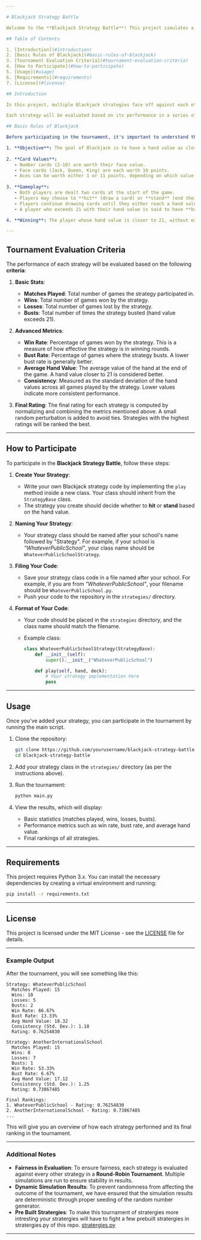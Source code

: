 ```yaml
---

# Blackjack Strategy Battle

Welcome to the **Blackjack Strategy Battle**! This project simulates a series of Blackjack games between various strategies and evaluates their performance based on key metrics. Participants can contribute their own Blackjack strategies and see how well they perform against others in a tournament setup.

## Table of Contents

1. [Introduction](#introduction)
2. [Basic Rules of Blackjack](#basic-rules-of-blackjack)
3. [Tournament Evaluation Criteria](#tournament-evaluation-criteria)
4. [How to Participate](#how-to-participate)
5. [Usage](#usage)
6. [Requirements](#requirements)
7. [License](#license)

## Introduction

In this project, multiple Blackjack strategies face off against each other in a **Round-Robin Tournament**. The goal is to evaluate each strategy's effectiveness in winning games, its consistency, and its overall performance. The evaluation criteria will be fair and transparent to ensure that no strategy has an unfair advantage.

Each strategy will be evaluated based on its performance in a series of games, with the final ranking based on various performance metrics.

## Basic Rules of Blackjack

Before participating in the tournament, it's important to understand the basic rules of **Blackjack** that govern the game:

1. **Objective**: The goal of Blackjack is to have a hand value as close to 21 as possible without going over. A hand that exceeds 21 is called a **bust**, and the player loses that round.
   
2. **Card Values**:
   - Number cards (2-10) are worth their face value.
   - Face cards (Jack, Queen, King) are each worth 10 points.
   - Aces can be worth either 1 or 11 points, depending on which value keeps the hand under 21.
   
3. **Gameplay**:
   - Both players are dealt two cards at the start of the game.
   - Players may choose to **hit** (draw a card) or **stand** (end their turn) based on their hand's value.
   - Players continue drawing cards until they either reach a hand value of 17 or higher or bust.
   - A player who exceeds 21 with their hand value is said to have **busted** and automatically loses the round.

4. **Winning**: The player whose hand value is closer to 21, without exceeding it, wins the round. If both players have the same hand value, the round is a **tie**.

---
```


## Tournament Evaluation Criteria

The performance of each strategy will be evaluated based on the following **criteria**:

1. **Basic Stats**:
   - **Matches Played**: Total number of games the strategy participated in.
   - **Wins**: Total number of games won by the strategy.
   - **Losses**: Total number of games lost by the strategy.
   - **Busts**: Total number of times the strategy busted (hand value exceeds 21).

2. **Advanced Metrics**:
   - **Win Rate**: Percentage of games won by the strategy. This is a measure of how effective the strategy is in winning rounds.
   - **Bust Rate**: Percentage of games where the strategy busts. A lower bust rate is generally better.
   - **Average Hand Value**: The average value of the hand at the end of the game. A hand value closer to 21 is considered better.
   - **Consistency**: Measured as the standard deviation of the hand values across all games played by the strategy. Lower values indicate more consistent performance.

3. **Final Rating**: The final rating for each strategy is computed by normalizing and combining the metrics mentioned above. A small random perturbation is added to avoid ties. Strategies with the highest ratings will be ranked the best.

---

## How to Participate

To participate in the **Blackjack Strategy Battle**, follow these steps:

1. **Create Your Strategy**:
   - Write your own Blackjack strategy code by implementing the `play` method inside a new class. Your class should inherit from the `StrategyBase` class.
   - The strategy you create should decide whether to **hit** or **stand** based on the hand value.

2. **Naming Your Strategy**:
   - Your strategy class should be named after your school's name followed by "Strategy". For example, if your school is *"WhateverPublicSchool"*, your class name should be `WhateverPublicSchoolStrategy`.
   
3. **Filing Your Code**:
   - Save your strategy class code in a file named after your school. For example, if you are from *"WhateverPublicSchool"*, your filename should be `WhateverPublicSchool.py`.
   - Push your code to the repository in the `strategies/` directory.

4. **Format of Your Code**:
   - Your code should be placed in the `strategies` directory, and the class name should match the filename.
   - Example class:
   
     ```python
     class WhateverPublicSchoolStrategy(StrategyBase):
         def __init__(self):
             super().__init__("WhateverPublicSchool")

         def play(self, hand, deck):
             # Your strategy implementation here
             pass
     ```

---

## Usage

Once you’ve added your strategy, you can participate in the tournament by running the main script.

1. Clone the repository:
   
   ```bash
   git clone https://github.com/yourusername/blackjack-strategy-battle.git
   cd blackjack-strategy-battle
   ```

2. Add your strategy class in the `strategies/` directory (as per the instructions above).

3. Run the tournament:

   ```bash
   python main.py
   ```

4. View the results, which will display:
   - Basic statistics (matches played, wins, losses, busts).
   - Performance metrics such as win rate, bust rate, and average hand value.
   - Final rankings of all strategies.

---

## Requirements

This project requires Python 3.x. You can install the necessary dependencies by creating a virtual environment and running:

```bash
pip install -r requirements.txt
```

---

## License

This project is licensed under the MIT License - see the [LICENSE](LICENSE) file for details.

---

### Example Output

After the tournament, you will see something like this:

```
Strategy: WhateverPublicSchool
  Matches Played: 15
  Wins: 10
  Losses: 5
  Busts: 2
  Win Rate: 66.67%
  Bust Rate: 13.33%
  Avg Hand Value: 18.32
  Consistency (Std. Dev.): 1.18
  Rating: 0.76254830

Strategy: AnotherInternationalSchool
  Matches Played: 15
  Wins: 8
  Losses: 7
  Busts: 1
  Win Rate: 53.33%
  Bust Rate: 6.67%
  Avg Hand Value: 17.12
  Consistency (Std. Dev.): 1.25
  Rating: 0.73867485

Final Rankings:
1. WhateverPublicSchool - Rating: 0.76254830
2. AnotherInternationalSchool - Rating: 0.73867485
...
```

This will give you an overview of how each strategy performed and its final ranking in the tournament.

---

### Additional Notes

- **Fairness in Evaluation**: To ensure fairness, each strategy is evaluated against every other strategy in a **Round-Robin Tournament**. Multiple simulations are run to ensure stability in results.
- **Dynamic Simulation Results**: To prevent randomness from affecting the outcome of the tournament, we have ensured that the simulation results are deterministic through proper seeding of the random number generator.
- **Pre Built Stratergies**: To make this tournament of stratergies more intresting your stratergies will have to fight a few prebuilt stratergies in stratergies.py of this repo. [stratergies.py](https://github.com/Arnavgr8/Blackjack-simulator/blob/main/strategies.py)

---
